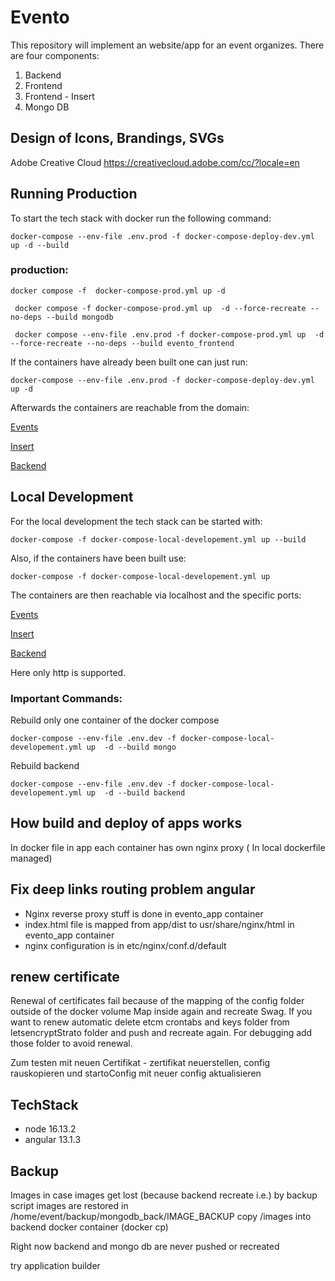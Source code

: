 # Evento

This repository will implement an website/app for an event organizes. There are four components:

1. Backend
2. Frontend
3. Frontend - Insert
4. Mongo DB

## Design of Icons, Brandings, SVGs

Adobe Creative Cloud https://creativecloud.adobe.com/cc/?locale=en

## Running Production

To start the tech stack with docker run the following command:

```shell
docker-compose --env-file .env.prod -f docker-compose-deploy-dev.yml up -d --build
```

### production:

```shell
docker compose -f  docker-compose-prod.yml up -d
```

```shell
 docker compose -f docker-compose-prod.yml up  -d --force-recreate --no-deps --build mongodb

```

```shell
 docker compose --env-file .env.prod -f docker-compose-prod.yml up  -d --force-recreate --no-deps --build evento_frontend

```

If the containers have already been built one can just run:

```shell
docker-compose --env-file .env.prod -f docker-compose-deploy-dev.yml up -d
```

Afterwards the containers are reachable from the domain:

[Events](https://events.evento.duckdns.org)

[Insert](https://insert.evento.duckdns.org)

[Backend](https://backend.evento.duckdns.org)

## Local Development

For the local development the tech stack can be started with:

```shell
docker-compose -f docker-compose-local-developement.yml up --build
```

Also, if the containers have been built use:

```shell
docker-compose -f docker-compose-local-developement.yml up
```

The containers are then reachable via localhost and the specific ports:

[Events](http://localhost:4200)

[Insert](http://localhost:4201)

[Backend](http://localhost:3000)

Here only http is supported.

### Important Commands:

Rebuild only one container of the docker compose

```
docker-compose --env-file .env.dev -f docker-compose-local-developement.yml up  -d --build mongo
```

Rebuild backend

```
docker-compose --env-file .env.dev -f docker-compose-local-developement.yml up  -d --build backend
```

## How build and deploy of apps works

In docker file in app each container has own nginx proxy ( In local dockerfile managed)

## Fix deep links routing problem angular

- Nginx reverse proxy stuff is done in evento_app container
- index.html file is mapped from app/dist to usr/share/nginx/html in evento_app container
- nginx configuration is in etc/nginx/conf.d/default

## renew certificate

Renewal of certificates fail because of the mapping of the config folder outside of the docker volume Map inside again
and recreate Swag. If you want to renew automatic delete etcm crontabs and keys folder from letsencryptStrato folder and
push and recreate again. For debugging add those folder to avoid renewal.

Zum testen mit neuen Certifikat - zertifikat neuerstellen, config rauskopieren und startoConfig mit neuer config
aktualisieren

## TechStack

- node 16.13.2
- angular 13.1.3

## Backup

Images in case images get lost (because backend recreate i.e.)
by backup script images are restored in /home/event/backup/mongodb_back/IMAGE_BACKUP copy /images into backend docker
container (docker cp)

Right now backend and mongo db are never pushed or recreated

try application builder
